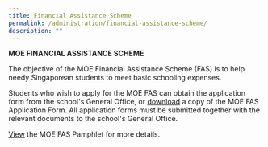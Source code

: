 ```yaml
---
title: Financial Assistance Scheme
permalink: /administration/financial-assistance-scheme/
description: ""
---
```



**MOE FINANCIAL ASSISTANCE SCHEME**

The objective of the MOE Financial Assistance Scheme (FAS) is to help needy Singaporean students to meet basic schooling expenses.  
  
Students who wish to apply for the MOE FAS can obtain the application form from the school's General Office, or [download](/files/MOE%20FAS%20Application%20Form%20Sep%2021.pdf) a copy of the MOE FAS Application Form. All application forms must be submitted together with the relevant documents to the school's General Office.  
  
[View](/files/MOE_FAS_Pamphlet_2022.pdf) the MOE FAS Pamphlet for more details.